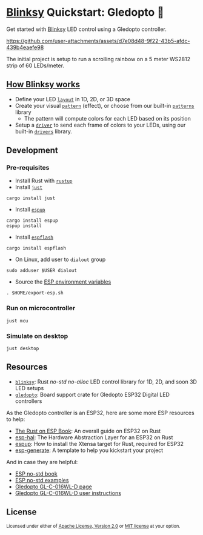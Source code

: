 # [Blinksy][blinksy] Quickstart: Gledopto 🌈

Get started with [Blinksy][blinksy] LED control using a Gledopto controller.

https://github.com/user-attachments/assets/d7e08d48-9f22-43b5-afdc-439b4eaefe98

The initial project is setup to run a scrolling rainbow on a 5 meter WS2812 strip of 60 LEDs/meter.

## [How Blinksy works][how-blinksy-works]

[how-blinksy-works]: https://github.com/ahdinosaur/blinksy/#how-blinksy-works

- Define your LED [`layout`][layout] in 1D, 2D, or 3D space
- Create your visual [`pattern`][pattern] (effect), or choose from our built-in [`patterns`][patterns] library
  - The pattern will compute colors for each LED based on its position
- Setup a [`driver`][driver] to send each frame of colors to your LEDs, using our built-in [`drivers`][drivers] library.

[layout]: https://docs.rs/blinksy/0.3/blinksy/layout/index.html
[pattern]: https://docs.rs/blinksy/0.3/blinksy/pattern/index.html
[patterns]: https://docs.rs/blinksy/0.3/blinksy/patterns/index.html
[driver]: https://docs.rs/blinksy/0.3/blinksy/driver/index.html
[drivers]: https://docs.rs/blinksy/0.3/blinksy/drivers/index.html

## Development

### Pre-requisites

- Install Rust with [`rustup`][rustup]
- Install [`just`][just]

```shell
cargo install just
```

- Install [`espup`][espup]

```shell
cargo install espup
espup install
```

- Install [`espflash`][espflash]

```shell
cargo install espflash
```

- On Linux, add user to `dialout` group

```shell
sudo adduser $USER dialout
```

- Source the [ESP environment variables][esp-env-vars]

```shell
. $HOME/export-esp.sh
```

[rustup]: https://rustup.rs/
[just]: https://github.com/casey/just
[espup]: https://docs.esp-rs.org/book/installation/riscv-and-xtensa.html
[espflash]: https://docs.esp-rs.org/book/tooling/espflash.html
[esp-env-vars]: https://docs.esp-rs.org/book/installation/riscv-and-xtensa.html#3-set-up-the-environment-variables

### Run on microcontroller

```shell
just mcu
```

### Simulate on desktop

```shell
just desktop
```

## Resources

- [`blinksy`][blinksy]: Rust _no-std_ _no-alloc_  LED control library for 1D, 2D, and soon 3D LED setups
- [`gledopto`][gledopto]: Board support crate for Gledopto ESP32 Digital LED controllers

[blinksy]: https://github.com/ahdinosaur/blinksy
[gledopto]: https://github.com/ahdinosaur/blinksy/tree/main/esp/gledopto

As the Gledopto controller is an ESP32, here are some more ESP resources to help:

- [The Rust on ESP Book](https://docs.esp-rs.org/book/introduction.html): An overall guide on ESP32 on Rust
- [esp-hal](https://docs.espressif.com/projects/rust/esp-hal/1.0.0-beta.0/esp32/esp_hal/index.html): The Hardware Abstraction Layer for an ESP32 on Rust
- [espup](https://docs.esp-rs.org/book/installation/riscv-and-xtensa.html): How to install the Xtensa target for Rust, required for ESP32
- [esp-generate](https://docs.esp-rs.org/book/writing-your-own-application/generate-project/esp-generate.html): A template to help you kickstart your project

And in case they are helpful:

- [ESP no-std book](https://docs.esp-rs.org/no_std-training)
- [ESP no-std examples](https://github.com/esp-rs/no_std-training)
- [Gledopto GL-C-016WL-D page](https://www.gledopto.eu/gledopto-esp32-wled-uart_1)
- [Gledopto GL-C-016WL-D user instructions](https://www.gledopto.eu/mediafiles/anleitungen/7002-gl-c-016wl-d-eng.pdf)

## License

<sup>
Licensed under either of <a href="LICENSE-APACHE">Apache License, Version
2.0</a> or <a href="LICENSE-MIT">MIT license</a> at your option.
</sup>
